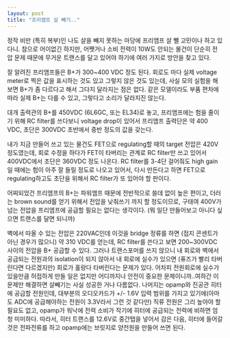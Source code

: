 ```yaml
---
layout: post
title: "프리앰프 살 빼기.."
---
```


정작 비만 (특히 복부)인 나도 살을 빼지 못하는 마당에 프리앰프 살 뺄 고민이나 하고 있다니. 참으로 어이없긴 하지만, 어쨋거나 소비 전력이 10W도 안되는 물건이 단순히 전압 문제 때문에 무거운 트랜스를 달고 있어야 하기에 여러 가지로 방안을 찾고 있다.

잘 알려진 프리앰프들은 B+가 300~400 VDC 정도 된다. 회로도 마다 실제 voltage meter로 찍은 값을 표시하는 것도 있고 그렇지 않은 것도 있는데, 사실 모의 실험을 해보면 B+가 좀 다르다고 해서 그다지 달라지는 점은 없다. 같은 모델이라도 부품 편차에 따라 실제 B+는 다를 수 있고, 그렇다고 소리가 달라지진 않는다.

대개 출력관의 B+를 450VDC (6L6GC, 또는 EL34)로 놓고, 프리앰프에는 험을 줄이기 위해 RC filter를 쓰다보니 voltage drop이 있어서 프리앰프 출력단은 약 400 VDC, 초단은 300VDC 초반에서 중반 정도의 값을 갖는다.

내가 지금 만들어 쓰고 있는 물건도 FET으로 regulating할 때의 target 전압은 420V 정도였는데, 회로 수정을 하다가 FET이 타버리는 관계로 RC filter만 쓰고 있어서 400VDC에서 초단은 360VDC 정도 나온다. RC filter를 3-4단 걸어줘도 high gain일 때에는 험이 아주 잘 들릴 정도로 나오고 있어서, 다시 만든다고 하면 FET으로 regulating하고도 초단을 위해서 RC filter가 또 있어야 할 판이다.


어찌되었건 프리앰프의 B+는 파워앰프 때문에 전반적으로 쓸데 없이 높은 편이고, 더러는 brown sound를 얻기 위해서 전압을 낮춰쓰기 까지 할 정도이므로, 구태여 400V가 넘는 전압을 프리앰프에 공급할 필요는 없다는 생각이다. (뭐 일단 만들어보고 아니다 싶으면 트랜스를 달면 되니까)

벽에서 따올 수 있는 전압은 220VAC인데 이것을 bridge 정류를 하면 (접지 콘센트가 아닌 경우가 많으니) 약 310 VDC를 얻는데, RC filter를 쓴다고 보면 200~300VDC 사이의 전압을 B+ 공급할 수 있다. 그러나 트랜스포머를 쓰지 않으니 내 회로와 벽에서 공급되는 전원과의 isolation이 되지 않아서 내 회로에 실수가 있으면 (퓨즈가 빨리 타버린다면 다르겠지만) 회로가 홀랑다 타버린다는 문제가 있다. 어차피 전원회로에 실수가 있을만큼 허접하게 만들 일은 없지만 어디까지나 안전이 중요한 문제이니까..여하간 이 문제만 해결하면 살빼기는 사실 성공한 거나 다름없다. 나머지는 opamp와 진공관 히터에 공급할 전원인데, 대부분의 오디오카드가 +/- 1.6V 입력 범위를 가지고 있기에(아마도 ADC에 공급해야하는 전원이 3.3V라서 그런 것 같다만) 직류 전원은 그리 높아야 할 필요도 없고, opamp가 워낙에 전력 소비가 작기에 히터에 공급되는 전력에 비하면 엄청 미미하다. 따라서, 히터 트랜스를 12.6V로 중간탭을 넣어서 감은 다음, 히터에 들어갈 것은 전파전류를 하고 opamp에는 브릿지로 양전원을 만들어 쓰면 된다.




